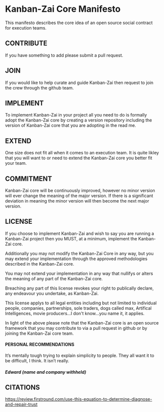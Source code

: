 # Kanban-Zai Core Manifesto

This manifesto describes the core idea of an open source social contract for execution teams.

## CONTRIBUTE

If you have something to add please submit a pull request.

## JOIN

If you would like to help curate and guide Kanban-Zai then request to join the crew through the github team.

## IMPLEMENT

To implement Kanban-Zai in your project all you need to do is formally adopt the Kanban-Zai core by creating a version 
repository including the version of Kanban-Zai core that you are adopting in the read me.  

## EXTEND

One size does not fit all when it comes to an execution team.  It is quite likley that you will want to or need to
extend the Kanban-Zai core you better fit your team.

## COMMITMENT

Kanban-Zai core will be continuously improved, however no minor version will ever change the meaning of the major 
version.  If there is a significant deviation in meaning the minor version will then become the next major version.

## LICENSE

If you choose to implement Kanban-Zai and wish to say you are running a Kanban-Zai project then you MUST, at a minimum, 
implement the Kanban-Zai core.

Additionally you may not modify the Kanban-Zai Core in any way, but you may extend your implementation through the 
approved methodologies described in the Kanban-Zai core.

You may not extend your implementation in any way that nullifys or alters the meaning of any part of the Kanban-Zai core.

Breaching any part of this license revokes your right to publically declare, any endeavour you undertake, as Kanban-Zai.

This license applys to all legal entities including but not limited to individual people, companies, partnerships, 
sole traders, dogs called max, Artifical Intelligences, movie producers...I don't know...you name it, it applies.

In light of the above please note that the Kanban-Zai core is an open source framework that you may contribute to via 
a pull request in github or by joining the Kanban-Zai core team.

#### PERSONAL RECOMMENDATIONS

It’s mentally tough trying to explain simplicity to people. 
They all want it to be difficult, I think. It isn’t really.
##### Edward (name and company withheld)


## CITATIONS

https://review.firstround.com/use-this-equation-to-determine-diagnose-and-repair-trust